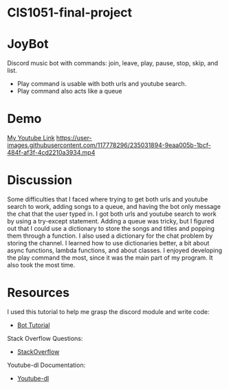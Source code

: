 # CIS1051-final-project
# JoyBot
Discord music bot with commands: join, leave, play, pause, stop, skip, and list.
- Play command is usable with both urls and youtube search.
- Play command also acts like a queue

# Demo
[My Youtube Link](https://youtu.be/b2dwB4qOavI)
https://user-images.githubusercontent.com/117778296/235031894-9eaa005b-1bcf-484f-af3f-4cd2210a3934.mp4

# Discussion
Some difficulties that I faced where trying to get both urls and youtube search to work, adding songs to a queue, and having the bot only message the chat that the user typed in. I got both urls and youtube search to work by using a try-except statement. Adding a queue was tricky, but I figured out that I could use a dictionary to store the songs and titles and popping them through a function. I also used a dictionary for the chat problem by storing the channel. I learned how to use dictionaries better, a bit about async functions, lambda functions, and about classes. I enjoyed developing the play command the most, since it was the main part of my program. It also took the most time.

# Resources
I used this tutorial to help me grasp the discord module and write code: 
* [Bot Tutorial](https://www.youtube.com/playlist?list=PL-7Dfw57ZZVRB4N7VWPjmT0Q-2FIMNBMP) 

Stack Overflow Questions:
* [StackOverflow](https://stackoverflow.com/users/21622720/iflookscouldkill?tab=questions)

Youtube-dl Documentation:
* [Youtube-dl](https://github.com/ytdl-org/youtube-dl/blob/master/README.md)